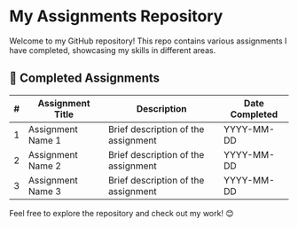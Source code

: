 # My Assignments Repository

Welcome to my GitHub repository! This repo contains various assignments I have completed, showcasing my skills in different areas.

## 📌 Completed Assignments

| #  | Assignment Title       | Description                                  | Date Completed |
|----|------------------------|----------------------------------------------|---------------|
| 1  | Assignment Name 1      | Brief description of the assignment         | YYYY-MM-DD    |
| 2  | Assignment Name 2      | Brief description of the assignment         | YYYY-MM-DD    |
| 3  | Assignment Name 3      | Brief description of the assignment         | YYYY-MM-DD    |

Feel free to explore the repository and check out my work! 😊  
